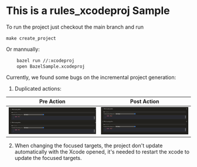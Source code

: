 # This is a rules_xcodeproj Sample

To run the project just checkout the main branch and run

```
make create_project
```

Or mannually:

```
	bazel run //:xcodeproj
	open BazelSample.xcodeproj
```

Currently, we found some bugs on the incremental project generation:

1. Duplicated actions:

| Pre Action | Post Action |
|------------|-------------|
|![Pre](/Screenshots/pre_action.png)|![Post](/Screenshots/post_action.png)|

2. When changing the focused targets, the project don't update automatically with the Xcode opened, it's needed to restart the xcode to update the focused targets.